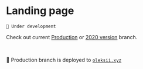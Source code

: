 # Landing page
`🚧 Under development`

Check out current [Production](rr) or [2020 version]() branch.

<br>

🚀 Production branch is deployed to [`oleksii.xyz`](https://oleksii.xyz)
